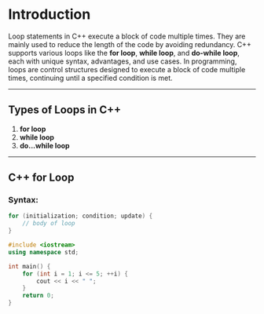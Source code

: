 # Introduction
Loop statements in C++ execute a block of code multiple times. They are mainly used to reduce the length of the code by avoiding redundancy. C++ supports various loops like the **for loop**, **while loop**, and **do-while loop**, each with unique syntax, advantages, and use cases. In programming, loops are control structures designed to execute a block of code multiple times, continuing until a specified condition is met.
</span>

---

## Types of Loops in C++
1. **for loop**
2. **while loop**
3. **do...while loop**

---

## C++ for Loop

### Syntax:
```cpp
for (initialization; condition; update) {
    // body of loop
}
```
```cpp
#include <iostream>
using namespace std;

int main() {
    for (int i = 1; i <= 5; ++i) {
        cout << i << " ";
    }
    return 0;
}
```
